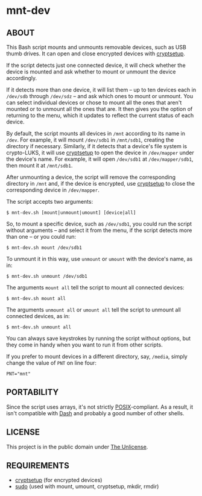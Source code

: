 # mnt-dev

## ABOUT

This Bash script mounts and unmounts removable devices, such as USB
thumb drives. It can open and close encrypted devices with
[cryptsetup](https://gitlab.com/cryptsetup/cryptsetup/).

If the script detects just one connected device, it will check whether
the device is mounted and ask whether to mount or unmount the device
accordingly.

If it detects more than one device, it will list them – up to ten
devices each in `/dev/sdb` through `/dev/sdz` – and ask which ones to
mount or unmount. You can select individual devices or chose to mount
all the ones that aren't mounted or to unmount all the ones that are.
It then gives you the option of returning to the menu, which it
updates to reflect the current status of each device.

By default, the script mounts all devices in `/mnt` according to its
name in `/dev`. For example, it will mount `/dev/sdb1` in `/mnt/sdb1`,
creating the directory if necessary. Similarly, if it detects that a
device's file system is crypto-LUKS, it will use
[cryptsetup](https://gitlab.com/cryptsetup/cryptsetup/) to open the
device in `/dev/mapper` under the device's name. For example, it will
open `/dev/sdb1` at `/dev/mapper/sdb1`, then mount it at `/mnt/sdb1`.

After unmounting a device, the script will remove the corresponding
directory in `/mnt` and, if the device is encrypted, use
[cryptsetup](https://gitlab.com/cryptsetup/cryptsetup/) to close the
corresponding device in `/dev/mapper`.

The script accepts two arguments:

```
$ mnt-dev.sh [mount|unmount|umount] [device|all]
```

So, to mount a specific device, such as `/dev/sdb1`, you could run the
script without arguments – and select it from the menu, if the script
detects more than one – or you could run:

```
$ mnt-dev.sh mount /dev/sdb1
```

To unmount it in this way, use `unmount` or `umount` with the device's
name, as in:

```
$ mnt-dev.sh unmount /dev/sdb1
```

The arguments `mount all` tell the script to mount all connected
devices:

```
$ mnt-dev.sh mount all
```

The arguments `unmount all` or `umount all` tell the script to unmount
all connected devices, as in:

```
$ mnt-dev.sh unmount all
```

You can always save keystrokes by running the script without options,
but they come in handy when you want to run it from other scripts.

If you prefer to mount devices in a different directory, say,
`/media`, simply change the value of `PNT` on line four:

```
PNT="mnt"
```

## PORTABILITY

Since the script uses arrays, it's not strictly
[POSIX](https://en.wikipedia.org/wiki/POSIX)-compliant. As a result,
it isn't compatible with
[Dash](http://gondor.apana.org.au/~herbert/dash/) and probably a good
number of other shells.

## LICENSE

This project is in the public domain under [The
Unlicense](https://choosealicense.com/licenses/unlicense/).

## REQUIREMENTS

* [cryptsetup](https://gitlab.com/cryptsetup/cryptsetup/) (for encrypted devices)
* [sudo](https://www.sudo.ws/) (used with mount, umount, cryptsetup, mkdir, rmdir)

